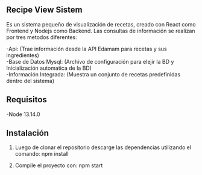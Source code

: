 Recipe View Sistem
-----------------
Es un sistema pequeño de visualización de recetas, creado con React como Frontend y Nodejs como Backend. 
Las consultas de información se realizan por tres metodos diferentes:

-Api: (Trae información desde la API Edamam para recetas y sus ingredientes)  
-Base de Datos Mysql: (Archivo de configuración para elejir la BD y Inicialización automatica de la BD)  
-Información Integrada: (Muestra un conjunto de recetas predefinidas dentro del sistema)  

Requisitos
-----------
-Node 13.14.0

Instalación
-----------
1. Luego de clonar el repositorio descarge las dependencias utilizando el comando:  npm install

2. Compile el proyecto con: npm start
